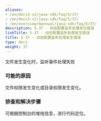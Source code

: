```yaml
---
aliases:
- /en/docs3-v2/java-sdk/faq/5/37/
- /en/docs3-v2/java-sdk/faq/5/37/
- /en/overview/mannual/java-sdk/faq/5/37/
description: 5-37 - 动态配置监听处理发生错误
linkTitle: 5-37 - 动态配置监听处理发生错误
title: 5-37 - 动态配置监听处理发生错误
type: docs
weight: 37
---
```






文件发生变化时，监听事件处理失败

### 可能的原因

文件权限发生变化或目录权限发生变化。

### 排查和解决步骤

可根据控制台的堆栈信息，进行代码定位。
